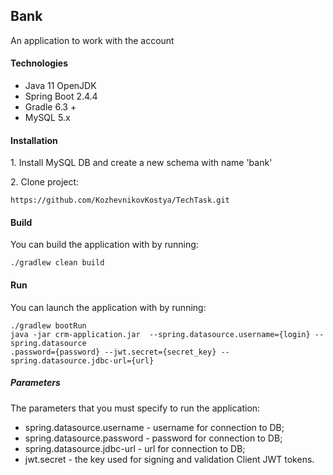 ## Bank
An application to work with the account

#### Technologies
+ Java 11 OpenJDK
+ Spring Boot 2.4.4
+ Gradle 6.3 + 
+ MySQL 5.x

#### Installation
1\. Install MySQL DB and create a new schema with name 'bank'

2\. Clone project:
```
https://github.com/KozhevnikovKostya/TechTask.git
```
#### Build
You can build the application with by running:
```
./gradlew clean build
```

#### Run
You can launch the application with by running:
```
./gradlew bootRun
java -jar crm-application.jar  --spring.datasource.username={login} --spring.datasource
.password={password} --jwt.secret={secret_key} --spring.datasource.jdbc-url={url}
```

##### Parameters
The parameters that you must specify to run the application:
+ spring.datasource.username - username for connection to DB;
+ spring.datasource.password - password for connection to DB;
+ spring.datasource.jdbc-url - url for connection to DB;
+ jwt.secret - the key used for signing and validation Client JWT tokens.